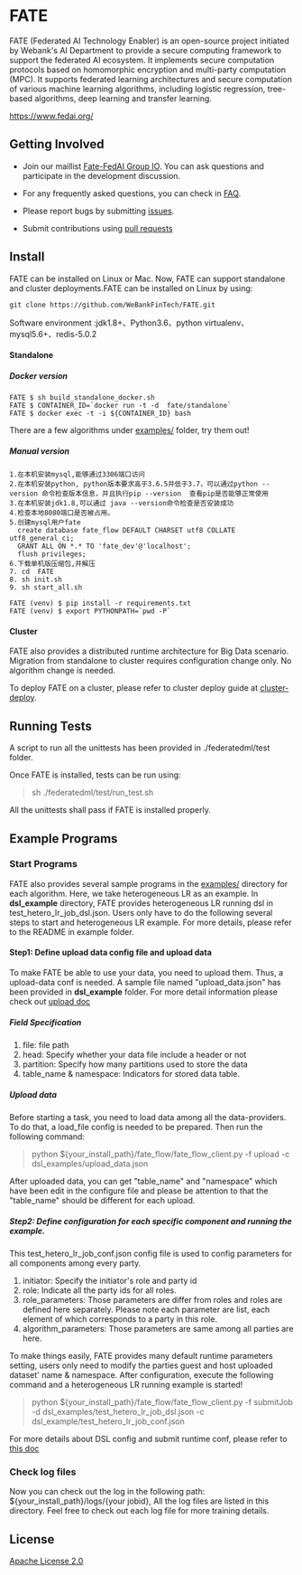 # FATE
FATE (Federated AI Technology Enabler) is an open-source project initiated by Webank's AI Department to provide a secure computing framework to support the federated AI ecosystem. It implements secure computation protocols based on homomorphic encryption and multi-party computation (MPC). It supports federated learning architectures and secure computation of various machine learning algorithms, including logistic regression, tree-based algorithms, deep learning and transfer learning.


<https://www.fedai.org/>

## Getting Involved

*  Join our maillist [Fate-FedAI Group IO](https://groups.io/g/Fate-FedAI). You can ask questions and participate in the development discussion.

*  For any frequently asked questions, you can check in [FAQ](https://github.com/WeBankFinTech/FATE/wiki).  

*  Please report bugs by submitting [issues](https://github.com/WeBankFinTech/FATE/issues). 

*  Submit contributions using [pull requests](https://github.com/WeBankFinTech/FATE/pulls)

## Install
FATE can be installed on Linux or Mac. Now, FATE can support standalone and cluster deployments.FATE can be installed on Linux by using:

```
git clone https://github.com/WeBankFinTech/FATE.git
```
Software environment :jdk1.8+、Python3.6、python virtualenv、mysql5.6+、redis-5.0.2

#### Standalone
##### Docker version
```
FATE $ sh build_standalone_docker.sh
FATE $ CONTAINER_ID=`docker run -t -d  fate/standalone`
FATE $ docker exec -t -i ${CONTAINER_ID} bash
```

There are a few algorithms under [examples/](./examples) folder, try them out!

##### Manual version

```
1.在本机安装mysql,能够通过3306端口访问
2.在本机安装python, python版本要求高于3.6.5并低于3.7，可以通过python --version 命令检查版本信息，并且执行pip --version  查看pip是否能够正常使用
3.在本机安装jdk1.8,可以通过 java --version命令检查是否安装成功
4.检查本地8080端口是否被占用。
5.创建mysql用户fate
  create database fate_flow DEFAULT CHARSET utf8 COLLATE utf8_general_ci; 
  GRANT ALL ON *.* TO 'fate_dev'@'localhost';
  flush privileges;
6.下载单机版压缩包,并解压
7. cd  FATE
8. sh init.sh
9. sh start_all.sh

FATE (venv) $ pip install -r requirements.txt
FATE (venv) $ export PYTHONPATH=`pwd -P`
```

#### Cluster
FATE also provides a distributed runtime architecture for Big Data scenario. Migration from standalone to cluster requires configuration change only. No algorithm change is needed. 

To deploy FATE on a cluster, please refer to cluster deploy guide at [cluster-deploy](cluster-deploy). 

## Running Tests

A script to run all the unittests has been provided in ./federatedml/test folder. 

Once FATE is installed, tests can be run using:

> sh ./federatedml/test/run_test.sh

All the unittests shall pass if FATE is installed properly. 

## Example Programs

###  Start Programs

FATE also provides several sample programs in the [examples/](./examples) directory for each algorithm. Here, we take heterogeneous LR as an example.
In **dsl_example** directory, FATE provides heterogeneous LR running dsl in test_hetero_lr_job_dsl.json. Users only have to do the following several steps to start and heterogeneous LR example. For more details, please refer to the README in example folder.

#### Step1: Define upload data config file and upload data

To make FATE be able to use your data, you need to upload them. Thus, a upload-data conf is needed. A sample file named "upload_data.json" has been provided in **dsl_example** folder. For more detail information please check out [upload doc](./doc/upload_data_guide.md)

##### Field Specification
1. file: file path
2. head: Specify whether your data file include a header or not
3. partition: Specify how many partitions used to store the data
4. table_name & namespace: Indicators for stored data table.
##### Upload data
Before starting a task, you need to load data among all the data-providers. To do that, a load_file config is needed to be prepared.  Then run the following command:

> python ${your_install_path}/fate_flow/fate_flow_client.py -f upload -c dsl_examples/upload_data.json

After uploaded data, you can get "table_name" and "namespace" which have been edit in the configure file and
please be attention to that the "table_name" should be different for each upload.

##### Step2: Define configuration for each specific component and running the example.
This test_hetero_lr_job_conf.json config file is used to config parameters for all components among every party.
1. initiator: Specify the initiator's role and party id
2. role: Indicate all the party ids for all roles.
3. role_parameters: Those parameters are differ from roles and roles are defined here separately. Please note each parameter are list, each element of which corresponds to a party in this role.
4. algorithm_parameters: Those parameters are same among all parties are here.

To make things easily, FATE provides many default runtime parameters setting, users only need to modify the parties guest and host uploaded dataset' name & namespace.
After configuration,  execute the following command and a heterogeneous LR running example is started!
> python ${your_install_path}/fate_flow/fate_flow_client.py -f submitJob -d dsl_examples/test_hetero_lr_job_dsl.json -c dsl_example/test_hetero_lr_job_conf.json

For more details about DSL config and submit runtime conf, please refer to [this doc](./doc/dsl_conf_setting_guide.md)

### Check log files
Now you can check out the log in the following path: ${your_install_path}/logs/{your jobid}, All the log files are listed in this directory. Feel free to check out each log file for more training details.

## License
[Apache License 2.0](LICENSE)
